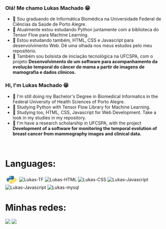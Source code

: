 ### Olá! Me chamo Lukas Machado 😁

- 🔭 Sou graduando de Informática Biomédica na Universidade Federal de Ciências da Saúde de Porto Alegre.
- 🌱 Atualmente estou estudando Python juntamente com a biblioteca do Tensor Flow para Machine Learning.
- 👀 Estou estudando também, HTML, CSS e Javascript para desenvolvimento Web. Dê uma olhada nos meus estudos pelo meu repositório.
- 👯 Também sou bolsista de iniciação tecnológica na UFCSPA, com o projeto **Desenvolvimento de um software para acompanhamento da evolução temporal do câncer de mama a partir de imagens de mamografia e dados clínicos.**

### Hi, I'm Lukas Machado 😁

- 🔭 I'm still doing my Bachelor's Degree in Biomedical Informatics in the Federal University of Health Sciences of Porto Alegre.
- 🌱 Studying Python with Tensor Flow Library for Machine Learning.
- 👀 Studying too, HTML, CSS, Javascript for Web Development. Take a look in my studies in my repository.
- 👯 I'm have a research scholarship in UFCSPA, with the project **Development of a software for monitoring the temporal evolution of breast cancer from mammography images and clinical data.**
<br>
<div style="display: inline_block">
      <h1>Languages:</h1>
      <img align="center" alt="Lukas-Python" height="30" width="40" src="https://raw.githubusercontent.com/devicons/devicon/master/icons/python/python-original.svg">
      <img align="center" alt="Lukas-TF" height="30" width="40" src="https://cdn.jsdelivr.net/gh/devicons/devicon/icons/tensorflow/tensorflow-original.svg"/>
      <img align="center" alt="Lukas-HTML" height="30" width="40" src="https://icongr.am/devicon/html5-original-wordmark.svg?size=121&color=currentColor"/>
      <img align="center" alt="Lukas-CSS" height="30" width="40" src="https://icongr.am/devicon/css3-original-wordmark.svg?size=121&color=currentColor"/>
      <img align="center" alt="Lukas-Javascript" height="30" width="40" src="https://cdn.jsdelivr.net/gh/devicons/devicon/icons/javascript/javascript-original.svg"/>
      <img align="center" alt="Lukas-Javascript" height="30" width="40" src="https://cdn.jsdelivr.net/gh/devicons/devicon/icons/linux/linux-original.svg"/>
      <img align="center" alt="Lukas-mysql" height="60" width="60" src="https://cdn.jsdelivr.net/gh/devicons/devicon/icons/mysql/mysql-original-wordmark.svg"/>
              
</div>
<div>
    <h1>Minhas redes:</h1>
    <a href = "mailto:lukasmachado.developer@gmail.com"><img src="https://img.shields.io/badge/-Gmail-%23333?style=for-the-badge&logo=gmail&logoColor=white" target="_blank"></a>
  <a href="https://www.linkedin.com/in/lukas-silva-machado-51110715a" target="_blank"><img src="https://img.shields.io/badge/-LinkedIn-%230077B5?style=for-the-badge&logo=linkedin&logoColor=white" target="_blank"></a>
</div>

